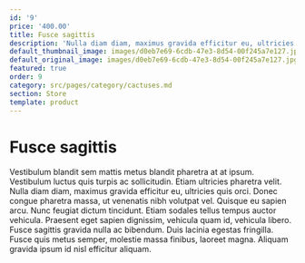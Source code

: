 ```yaml
---
id: '9'
price: '400.00'
title: Fusce sagittis
description: 'Nulla diam diam, maximus gravida efficitur eu, ultricies quis orci.'
default_thumbnail_image: images/d0eb7e69-6cdb-47e3-8d54-00f245a7e127.jpg
default_original_image: images/d0eb7e69-6cdb-47e3-8d54-00f245a7e127.jpg
featured: true
order: 9
category: src/pages/category/cactuses.md
section: Store
template: product
---
```


# Fusce sagittis

Vestibulum blandit sem mattis metus blandit pharetra at at ipsum. Vestibulum luctus quis turpis ac sollicitudin. Etiam ultricies pharetra velit. Nulla diam diam, maximus gravida efficitur eu, ultricies quis orci. Donec congue pharetra massa, ut venenatis nibh volutpat vel. Quisque eu sapien arcu. Nunc feugiat dictum tincidunt. Etiam sodales tellus tempus auctor vehicula. Praesent eget sapien dignissim, vehicula quam id, vehicula libero. Fusce sagittis gravida nulla ac bibendum. Duis lacinia egestas fringilla. Fusce quis metus semper, molestie massa finibus, laoreet magna. Aliquam gravida ipsum id nisl efficitur aliquam.